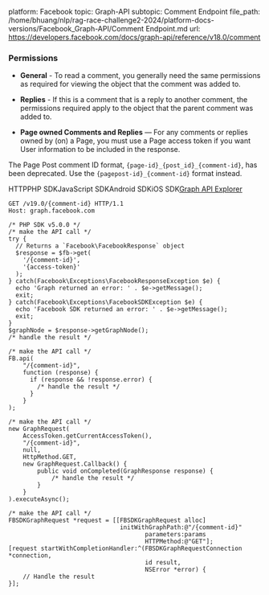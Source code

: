 platform: Facebook
topic: Graph-API
subtopic: Comment Endpoint
file_path: /home/bhuang/nlp/rag-race-challenge2-2024/platform-docs-versions/Facebook_Graph-API/Comment Endpoint.md
url: https://developers.facebook.com/docs/graph-api/reference/v18.0/comment


### Permissions

* **General** - To read a comment, you generally need the same permissions as required for viewing the object that the comment was added to.
    
* **Replies** - If this is a comment that is a reply to another comment, the permissions required apply to the object that the parent comment was added to.
    
* **Page owned Comments and Replies** — For any comments or replies owned by (on) a Page, you must use a Page access token if you want User information to be included in the response.
    

The Page Post comment ID format, `{page-id}_{post_id}_{comment-id}`, has been deprecated. Use the `{pagepost-id}_{comment-id}` format instead.

HTTPPHP SDKJavaScript SDKAndroid SDKiOS SDK[Graph API Explorer](https://developers.facebook.com/tools/explorer/?method=GET&path=%7Bcomment-id%7D&version=v19.0)

    GET /v19.0/{comment-id} HTTP/1.1
    Host: graph.facebook.com

    /* PHP SDK v5.0.0 */
    /* make the API call */
    try {
      // Returns a `Facebook\FacebookResponse` object
      $response = $fb->get(
        '/{comment-id}',
        '{access-token}'
      );
    } catch(Facebook\Exceptions\FacebookResponseException $e) {
      echo 'Graph returned an error: ' . $e->getMessage();
      exit;
    } catch(Facebook\Exceptions\FacebookSDKException $e) {
      echo 'Facebook SDK returned an error: ' . $e->getMessage();
      exit;
    }
    $graphNode = $response->getGraphNode();
    /* handle the result */

    /* make the API call */
    FB.api(
        "/{comment-id}",
        function (response) {
          if (response && !response.error) {
            /* handle the result */
          }
        }
    );

    /* make the API call */
    new GraphRequest(
        AccessToken.getCurrentAccessToken(),
        "/{comment-id}",
        null,
        HttpMethod.GET,
        new GraphRequest.Callback() {
            public void onCompleted(GraphResponse response) {
                /* handle the result */
            }
        }
    ).executeAsync();

    /* make the API call */
    FBSDKGraphRequest *request = [[FBSDKGraphRequest alloc]
                                   initWithGraphPath:@"/{comment-id}"
                                          parameters:params
                                          HTTPMethod:@"GET"];
    [request startWithCompletionHandler:^(FBSDKGraphRequestConnection *connection,
                                          id result,
                                          NSError *error) {
        // Handle the result
    }];